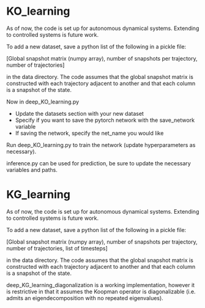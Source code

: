 # KO_learning

As of now, the code is set up for autonomous dynamical systems. Extending to controlled systems is future work. 

To add a new dataset, save a python list of the following in a pickle file: 

[Global snapshot matrix (numpy array), number of snapshots per trajectory, number of trajectories]

in the data directory. The code assumes that the global snapshot matrix is constructed with each trajectory adjacent to another and that each column is a snapshot of the state.

Now in deep_KO_learning.py 
- Update the datasets section with your new dataset
- Specify if you want to save the pytorch network with the save_network variable
- If saving the network, specify the net_name you would like

Run deep_KO_learning.py to train the network (update hyperparameters as necessary).

inference.py can be used for prediction, be sure to update the necessary variables and paths. 

# KG_learning

As of now, the code is set up for autonomous dynamical systems. Extending to controlled systems is future work. 

To add a new dataset, save a python list of the following in a pickle file: 

[Global snapshot matrix (numpy array), number of snapshots per trajectory, number of trajectories, list of timesteps]

in the data directory. The code assumes that the global snapshot matrix is constructed with each trajectory adjacent to another and that each column is a snapshot of the state.

deep_KG_learning_diagonalization is a working implementation, however it is restrictive in that it assumes the Koopman operator is diagonalizable (i.e. admits an eigendecomposition with no repeated eigenvalues). 



